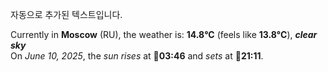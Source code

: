
자동으로 추가된 텍스트입니다.

<!--START_SECTION:weather:moscow-->
Currently in **Moscow** (RU), the weather is: **14.8°C** (feels like **13.8°C**), ***clear sky***<br/>
On *June 10, 2025*, the *sun rises* at 🌅**03:46** and *sets* at 🌇**21:11**.
<!--END_SECTION:weather-->
